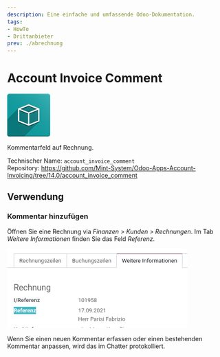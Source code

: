 ```yaml
---
description: Eine einfache und umfassende Odoo-Dokumentation.
tags:
- HowTo
- Drittanbieter
prev: ./abrechnung
---
```

# Account Invoice Comment

![icon_oms_box](assets/icon_oms_box.png)

Kommentarfeld auf Rechnung.

Technischer Name: `account_invoice_comment`\
Repository: <https://github.com/Mint-System/Odoo-Apps-Account-Invoicing/tree/14.0/account_invoice_comment>

## Verwendung

### Kommentar hinzufügen

Öffnen Sie eine Rechnung via *Finanzen > Kunden > Rechnungen*. Im Tab *Weitere Informationen* finden Sie das Feld *Referenz*.

![](assets/Account%20Invoice%20Comment.png)

Wenn Sie einen neuen Kommentar erfassen oder einen bestehenden Kommentar anpassen, wird das im Chatter protokolliert.